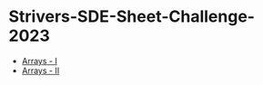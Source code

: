 # Strivers-SDE-Sheet-Challenge-2023

- [Arrays - I](./Arrays%20-%20I/)
- [Arrays - II](./Arrays%20-%20II/)

